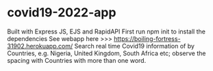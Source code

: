 # covid19-2022-app
Built with Express JS, EJS and RapidAPI
First run npm init to install the dependencies
See webapp here >>> https://boiling-fortress-31902.herokuapp.com/
Search real time Covid19 information of by Countries, e.g. Nigeria, United Kingdom, South Africa etc; observe the spacing with Countries with more than one word.

